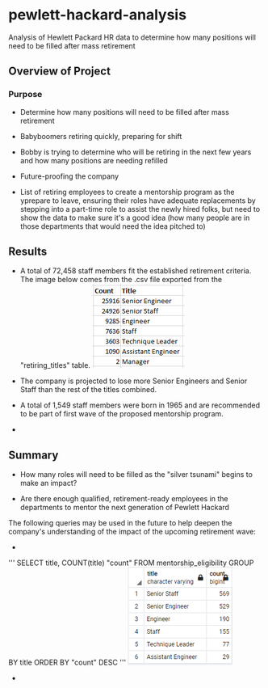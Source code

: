 # pewlett-hackard-analysis
Analysis of Hewlett Packard HR data to determine how many positions will need to be filled after mass retirement

## Overview of Project

### Purpose

* Determine how many positions will need to be filled after mass retirement

* Babyboomers retiring quickly, preparing for shift

* Bobby is trying to determine who will be retiring in the next few years and how many positions are needing refilled

* Future-proofing the company

* List of retiring employees to create a mentorship program as the yprepare to leave, ensuring their roles have adequate replacements by stepping into a part-time role to assist the newly hired folks, but need to show the data to make sure it's a good idea (how many people are in those departments that would need the idea pitched to)

## Results

* A total of 72,458 staff members fit the established retirement criteria. The image below comes from the .csv file exported from the  "retiring_titles" table.
![retiring_titles](Resources/Retiring_Titles.PNG)

* The company is projected to lose more Senior Engineers and Senior Staff than the rest of the titles combined.

* A total of 1,549 staff members were born in 1965 and are recommended to be part of first wave of the proposed mentorship program.

*

## Summary

* How many roles will need to be filled as the "silver tsunami" begins to make an impact?

* Are there enough qualified, retirement-ready employees in the departments to mentor the next generation of Pewlett Hackard

The following queries may be used in the future to help deepen the company's understanding of the impact of the upcoming retirement wave:

* 
'''
SELECT
		title,
		COUNT(title) "count"
FROM
		mentorship_eligibility
GROUP BY title
ORDER BY "count" DESC
'''
![New_Query_1](Resources/New_Query_1.PNG)

* 